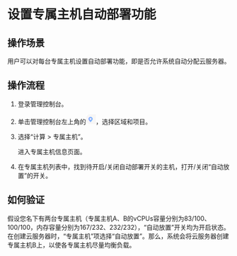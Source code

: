 # 设置专属主机自动部署功能<a name="deh_01_0019"></a>

## 操作场景<a name="section9864143152219"></a>

用户可以对每台专属主机设置自动部署功能，即是否允许系统自动分配云服务器。

## 操作流程<a name="section65161568234"></a>

1.  登录管理控制台。
2.  单击管理控制台左上角的![](figures/9.png)，选择区域和项目。
3.  选择“计算 \> 专属主机”。

    进入专属主机信息页面。

4.  在专属主机列表中，找到待开启/关闭自动部署开关的主机，打开/关闭“自动放置”的开关。

## 如何验证<a name="section1818217330243"></a>

假设您名下有两台专属主机（专属主机A、B的vCPUs容量分别为83/100、100/100，内存容量分别为167/232、232/232），“自动放置”开关均为开启状态。在创建云服务器时，“专属主机”项选择“自动放置”。那么，系统会将云服务器创建专属主机B上，以使各专属主机尽量均衡负载。

